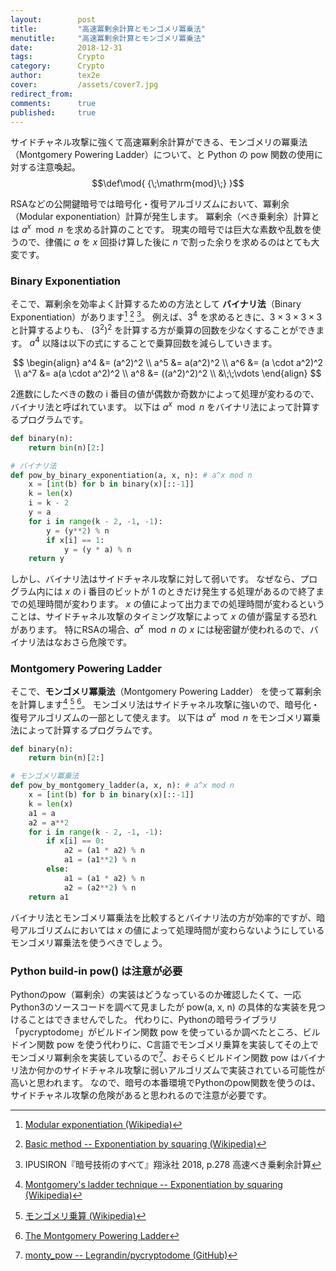 ```yaml
---
layout:        post
title:         "高速冪剰余計算とモンゴメリ冪乗法"
menutitle:     "高速冪剰余計算とモンゴメリ冪乗法"
date:          2018-12-31
tags:          Crypto
category:      Crypto
author:        tex2e
cover:         /assets/cover7.jpg
redirect_from:
comments:      true
published:     true
---
```


<script type="text/x-mathjax-config">
  MathJax.Hub.Config({
    tex2jax: {inlineMath: [['$','$'], ['\\(','\\)']]},
    "HTML-CSS": {
      fonts: ["TeX", "Gyre-Pagella"]
    },
  });
</script>

サイドチャネル攻撃に強くて高速冪剰余計算ができる、モンゴメリの冪乗法（Montgomery Powering Ladder）について、と Python の pow 関数の使用に対する注意喚起。
$$\def\mod{ {\;\mathrm{mod}\;} }$$

RSAなどの公開鍵暗号では暗号化・復号アルゴリズムにおいて、冪剰余（Modular exponentiation）計算が発生します。
冪剰余（べき乗剰余）計算とは $a^x \mod{n}$ を求める計算のことです。
現実の暗号では巨大な素数や乱数を使うので、律儀に $a$ を $x$ 回掛け算した後に $n$ で割った余りを求めるのはとても大変です。

### Binary Exponentiation

そこで、冪剰余を効率よく計算するための方法として
**バイナリ法**（Binary Exponentiation）があります[^1] [^squaring1] [^IPUSIRON]。
例えば、$3^4$ を求めるときに、$3 \times 3 \times 3 \times 3$ と計算するよりも、
$(3^2)^2$ を計算する方が乗算の回数を少なくすることができます。
$a^4$ 以降は以下の式にすることで乗算回数を減らしていきます。

$$
\begin{align}
  a^4 &= (a^2)^2 \\
  a^5 &= a(a^2)^2 \\
  a^6 &= (a \cdot a^2)^2 \\
  a^7 &= a(a \cdot a^2)^2 \\
  a^8 &= ((a^2)^2)^2 \\
      &\;\;\vdots
\end{align}
$$

2進数にしたべきの数の i 番目の値が偶数か奇数かによって処理が変わるので、バイナリ法と呼ばれています。
以下は $a^x \mod{n}$ をバイナリ法によって計算するプログラムです。

[^1]: [Modular exponentiation (Wikipedia)](https://en.wikipedia.org/wiki/Modular_exponentiation)
[^squaring1]: [Basic method -- Exponentiation by squaring (Wikipedia)](https://en.wikipedia.org/wiki/Exponentiation_by_squaring#Basic_method)
[^IPUSIRON]: IPUSIRON『暗号技術のすべて』翔泳社 2018, p.278 高速べき乗剰余計算

```python
def binary(n):
    return bin(n)[2:]

# バイナリ法
def pow_by_binary_exponentiation(a, x, n): # a^x mod n
    x = [int(b) for b in binary(x)[::-1]]
    k = len(x)
    i = k - 2
    y = a
    for i in range(k - 2, -1, -1):
        y = (y**2) % n
        if x[i] == 1:
            y = (y * a) % n
    return y
```

しかし、バイナリ法はサイドチャネル攻撃に対して弱いです。
なぜなら、プログラム内には $x$ の i 番目のビットが 1 のときだけ発生する処理があるので終了までの処理時間が変わります。
$x$ の値によって出力までの処理時間が変わるということは、サイドチャネル攻撃のタイミング攻撃によって $x$ の値が露呈する恐れがあります。
特にRSAの場合、$a^x \mod{n}$ の $x$ には秘密鍵が使われるので、バイナリ法はなおさら危険です。

### Montgomery Powering Ladder

そこで、**モンゴメリ冪乗法**（Montgomery Powering Ladder）
を使って冪剰余を計算します[^squaring2] [^2] [^3]。
モンゴメリ法はサイドチャネル攻撃に強いので、暗号化・復号アルゴリズムの一部として使えます。
以下は $a^x \mod{n}$ をモンゴメリ冪乗法によって計算するプログラムです。

[^squaring2]: [Montgomery's ladder technique -- Exponentiation by squaring (Wikipedia)](https://en.wikipedia.org/wiki/Exponentiation_by_squaring#Montgomery's_ladder_technique)
[^2]: [モンゴメリ乗算 (Wikipedia)](https://ja.wikipedia.org/wiki/%E3%83%A2%E3%83%B3%E3%82%B4%E3%83%A1%E3%83%AA%E4%B9%97%E7%AE%97)
[^3]: [The Montgomery Powering Ladder](https://cr.yp.to/bib/2003/joye-ladder.pdf)

```python
def binary(n):
    return bin(n)[2:]

# モンゴメリ冪乗法
def pow_by_montgomery_ladder(a, x, n): # a^x mod n
    x = [int(b) for b in binary(x)[::-1]]
    k = len(x)
    a1 = a
    a2 = a**2
    for i in range(k - 2, -1, -1):
        if x[i] == 0:
            a2 = (a1 * a2) % n
            a1 = (a1**2) % n
        else:
            a1 = (a1 * a2) % n
            a2 = (a2**2) % n
    return a1
```

バイナリ法とモンゴメリ冪乗法を比較するとバイナリ法の方が効率的ですが、暗号アルゴリズムにおいては $x$ の値によって処理時間が変わらないようにしているモンゴメリ冪乗法を使うべきでしょう。

### Python build-in pow() は注意が必要

Pythonのpow（冪剰余）の実装はどうなっているのか確認したくて、一応Python3のソースコードを調べて見ましたが pow(a, x, n) の具体的な実装を見つけることはできませんでした。
代わりに、Pythonの暗号ライブラリ「pycryptodome」がビルドイン関数 pow を使っているか調べたところ、ビルドイン関数 pow を使う代わりに、C言語でモンゴメリ乗算を実装してその上でモンゴメリ冪剰余を実装しているので[^monty_pow]、おそらくビルドイン関数 pow はバイナリ法か何かのサイドチャネル攻撃に弱いアルゴリズムで実装されている可能性が高いと思われます。
なので、暗号の本番環境でPythonのpow関数を使うのは、サイドチャネル攻撃の危険があると思われるので注意が必要です。

[^monty_pow]: [monty_pow -- Legrandin/pycryptodome (GitHub)](https://github.com/Legrandin/pycryptodome/blob/d13e46b02d/src/montgomery.c#L412-L510)
